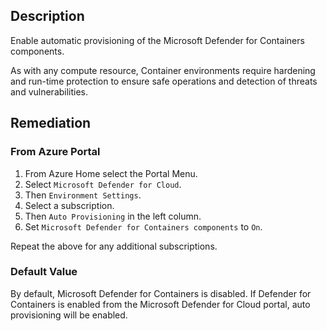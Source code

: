 ## Description

Enable automatic provisioning of the Microsoft Defender for Containers components.

As with any compute resource, Container environments require hardening and run-time protection to ensure safe operations and detection of threats and vulnerabilities.

## Remediation

### From Azure Portal

1. From Azure Home select the Portal Menu.
2. Select `Microsoft Defender for Cloud`.
3. Then `Environment Settings`.
4. Select a subscription.
5. Then `Auto Provisioning` in the left column.
6. Set `Microsoft Defender for Containers components` to `On`.

Repeat the above for any additional subscriptions.

### Default Value

By default, Microsoft Defender for Containers is disabled. If Defender for Containers is enabled from the Microsoft Defender for Cloud portal, auto provisioning will be enabled.
